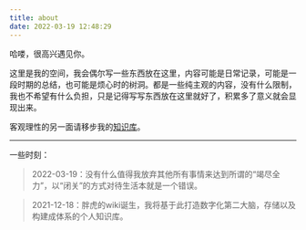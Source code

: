 ```yaml
---
title: about
date: 2022-03-19 12:48:29
---
```


哈喽，很高兴遇见你。

这里是我的空间，我会偶尔写一些东西放在这里，内容可能是日常记录，可能是一段时期的总结，也可能是烦心时的树洞。都是一些纯主观的内容，没有什么限制，我也不希望有什么负担，只是记得写写东西放在这里就好了，积累多了意义就会显现出来。



客观理性的另一面请移步我的[知识库](http://leiwei.space/wiki)。
   

  

---

一些时刻：


>2022-03-19：没有什么值得我放弃其他所有事情来达到所谓的“竭尽全力”，以“闭关”的方式对待生活本就是一个错误。


>2021-12-18：胖虎的wiki诞生，我将基于此打造数字化第二大脑，存储以及构建成体系的个人知识库。